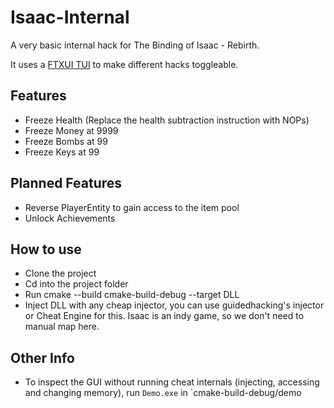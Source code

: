 # Isaac-Internal

A very basic internal hack for The Binding of Isaac - Rebirth. 

It uses a [FTXUI TUI](https://github.com/ArthurSonzogni/FTXUI) to make different hacks toggleable. 

## Features
- Freeze Health (Replace the health subtraction instruction with NOPs)
- Freeze Money at 9999
- Freeze Bombs at 99
- Freeze Keys at 99

## Planned Features
- Reverse PlayerEntity to gain access to the item pool
- Unlock Achievements

## How to use
- Clone the project
- Cd into the project folder
- Run cmake --build cmake-build-debug --target DLL
- Inject DLL with any cheap injector, you can use guidedhacking's injector or Cheat Engine for this. Isaac is an indy game, so we don't need to manual map here.

## Other Info
- To inspect the GUI without running cheat internals (injecting, accessing and changing memory), run `Demo.exe` in `cmake-build-debug/demo
